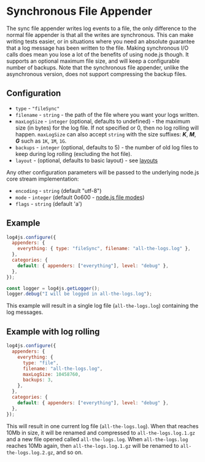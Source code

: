 # Synchronous File Appender

The sync file appender writes log events to a file, the only difference to the normal file appender is that all the writes are synchronous. This can make writing tests easier, or in situations where you need an absolute guarantee that a log message has been written to the file. Making synchronous I/O calls does mean you lose a lot of the benefits of using node.js though. It supports an optional maximum file size, and will keep a configurable number of backups. Note that the synchronous file appender, unlike the asynchronous version, does not support compressing the backup files.

## Configuration

- `type` - `"fileSync"`
- `filename` - `string` - the path of the file where you want your logs written.
- `maxLogSize` - `integer` (optional, defaults to undefined) - the maximum size (in bytes) for the log file. If not specified or 0, then no log rolling will happen.
  `maxLogSize` can also accept `string` with the size suffixes: **_K_**, **_M_**, **_G_** such as `1K`, `1M`, `1G`.
- `backups` - `integer` (optional, defaults to 5) - the number of old log files to keep during log rolling (excluding the hot file).
- `layout` - (optional, defaults to basic layout) - see [layouts](layouts.md)

Any other configuration parameters will be passed to the underlying node.js core stream implementation:

- `encoding` - `string` (default "utf-8")
- `mode` - `integer` (default 0o600 - [node.js file modes](https://nodejs.org/dist/latest-v12.x/docs/api/fs.html#fs_file_modes))
- `flags` - `string` (default 'a')

## Example

```javascript
log4js.configure({
  appenders: {
    everything: { type: "fileSync", filename: "all-the-logs.log" },
  },
  categories: {
    default: { appenders: ["everything"], level: "debug" },
  },
});

const logger = log4js.getLogger();
logger.debug("I will be logged in all-the-logs.log");
```

This example will result in a single log file (`all-the-logs.log`) containing the log messages.

## Example with log rolling

```javascript
log4js.configure({
  appenders: {
    everything: {
      type: "file",
      filename: "all-the-logs.log",
      maxLogSize: 10458760,
      backups: 3,
    },
  },
  categories: {
    default: { appenders: ["everything"], level: "debug" },
  },
});
```

This will result in one current log file (`all-the-logs.log`). When that reaches 10Mb in size, it will be renamed and compressed to `all-the-logs.log.1.gz` and a new file opened called `all-the-logs.log`. When `all-the-logs.log` reaches 10Mb again, then `all-the-logs.log.1.gz` will be renamed to `all-the-logs.log.2.gz`, and so on.
